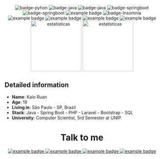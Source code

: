 <div align="center">
    <img src="https://img.shields.io/badge/Python-3776AB?style=for-the-badge&logo=python&logoColor=white" alt="badge-pyhon" style="vertical-align:top margin:6px 4px"/>
    <img src="https://img.shields.io/badge/Java-ED8B00?style=for-the-badge&logo=java&logoColor=white" alt="badge-java"/>
    <img src="https://img.shields.io/badge/PHP-777BB4?style=for-the-badge&logo=php&logoColor=white" alt="badge-java"/>
    <img src="https://img.shields.io/badge/Laravel-FF2D20?style=for-the-badge&logo=laravel&logoColor=white" alt="badge-springboot"/>
    <img src="https://img.shields.io/badge/Spring_Boot-F2F4F9?style=for-the-badge&logo=spring-boot" alt="badge-springboot"/>
    <img src="https://img.shields.io/badge/Bootstrap-563D7C?style=for-the-badge&logo=bootstrap&logoColor=white" alt="example badge" style="vertical-align:top margin:6px 4px"/>
    <img src="https://img.shields.io/badge/Insomnia-5849be?style=for-the-badge&logo=Insomnia&logoColor=white" alt="badge-Insomnia"/>
    <img src="https://img.shields.io/badge/MySQL-00000F?style=for-the-badge&logo=mysql&logoColor=white" alt="example badge" style="vertical-align:top margin:6px 4px"/>
    <img src="https://img.shields.io/badge/PostgreSQL-316192?style=for-the-badge&logo=postgresql&logoColor=white" alt="example badge" style="vertical-align:top margin:6px 4px"/>
    <img src="https://img.shields.io/badge/Windows-017AD7?style=for-the-badge&logo=windows&logoColor=white" alt="example badge" style="vertical-align:top margin:6px 4px"/>
    <img src="https://img.shields.io/badge/Linux-E34F26?style=for-the-badge&logo=linux&logoColor=black" alt="example badge" style="vertical-align:top margin:6px 4px"/>
</div>

<div align="center">
  <img height="165em" src="https://github-readme-stats.vercel.app/api?username=MTSKaioken&show_icons=true&theme=radical" alt="estatisticas" />

  <img height="165em" src="https://github-readme-stats.vercel.app/api/top-langs/?username=MTSKaioken&layout=compact&theme=radical" alt="estatisticas" />
</div>

## Detailed information

* **Name**: Kaio Ruan
* **Age**: 19
* **Living in**: São Paulo - SP, Brazil
* **Stack**: Java - Spring Boot - PHP - Laravel - Bootstrap - SQL
* **University**: Computer Scientist, 5rd Semester at UNIP.

<div align="center">
    <h1>Talk to me</h1>
    <a href="https://www.linkedin.com/in/mtskaioken/">
    <img src="https://img.shields.io/badge/LinkedIn-0077B5?style=for-the-badge&logo=linkedin&logoColor=white" alt="example badge" style="vertical-align:top margin:6px 4px">
    </a>  
    <a href="https://www.instagram.com/mtskaioken/">
    <img src="https://img.shields.io/badge/Instagram-E4405F?style=for-the-badge&logo=instagram&logoColor=white" alt="example badge" style="vertical-align:top margin:6px 4px">
    </a>  
    <a href="https://api.whatsapp.com/send?phone=5511981667180&text=HelloWorld!🖖">
    <img src="https://img.shields.io/badge/WhatsApp-25D366?style=for-the-badge&logo=whatsapp&logoColor=white" alt="example badge" style="vertical-align:top margin:6px 4px">
    </a>
    <a href="mailto:kaio.martins2@aluno.unip.br?subject=Contratado!">
    <img src="https://img.shields.io/badge/Microsoft_Outlook-0078D4?style=for-the-badge&logo=microsoft-outlook&logoColor=white" alt="example badge" style="vertical-align:top margin:6px 4px">
    </a>    
</div>
